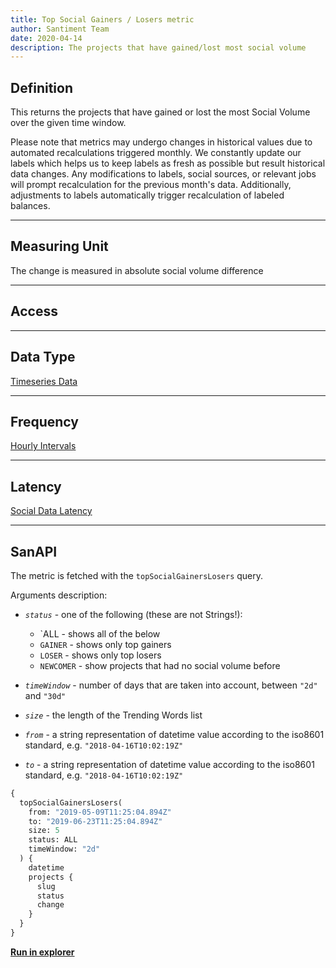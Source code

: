 ```yaml
---
title: Top Social Gainers / Losers metric
author: Santiment Team
date: 2020-04-14
description: The projects that have gained/lost most social volume
---
```


## Definition

This returns the projects that have gained or lost the most Social
Volume over the given time window.

Please note that metrics may undergo changes in historical values due to automated recalculations triggered monthly. We constantly update our labels which helps us to keep labels as fresh as possible but result historical data changes. Any modifications to labels, social sources, or relevant jobs will prompt recalculation for the previous month's data. Additionally, adjustments to labels automatically trigger recalculation of labeled balances.

---

## Measuring Unit

The change is measured in absolute social volume difference

---

## Access

---

## Data Type

[Timeseries Data](/metrics/details/data-type#timeseries-data)

---

## Frequency

[Hourly Intervals](/metrics/details/frequency#hourly-frequency)

---

## Latency

[Social Data Latency](/metrics/details/latency#social-data-latency)

---

## SanAPI

The metric is fetched with the `topSocialGainersLosers` query.

Arguments description:

- _`status`_ - one of the following (these are not Strings!):

  - `ALL - shows all of the below
  - `GAINER` - shows only top gainers
  - `LOSER` - shows only top losers
  - `NEWCOMER` - show projects that had no social volume before

- _`timeWindow`_ - number of days that are taken into account, between
  `"2d"` and `"30d"`
- _`size`_ - the length of the Trending Words list
- _`from`_ - a string representation of datetime value according to the
  iso8601 standard, e.g. `"2018-04-16T10:02:19Z"`
- _`to`_ - a string representation of datetime value according to the
  iso8601 standard, e.g. `"2018-04-16T10:02:19Z"`

```graphql
{
  topSocialGainersLosers(
    from: "2019-05-09T11:25:04.894Z"
    to: "2019-06-23T11:25:04.894Z"
    size: 5
    status: ALL
    timeWindow: "2d"
  ) {
    datetime
    projects {
      slug
      status
      change
    }
  }
}
```

[**Run in
explorer**](<https://api.santiment.net/graphiql?variables=%7B%7D&query=%7B%0A%20%20topSocialGainersLosers(from%3A%20%222019-05-09T11%3A25%3A04.894Z%22%2C%20to%3A%20%222019-06-23T11%3A25%3A04.894Z%22%2C%20size%3A%205%2C%20status%3A%20ALL%2C%20timeWindow%3A%20%222d%22)%20%7B%0A%20%20%20%20datetime%0A%20%20%20%20projects%20%7B%0A%20%20%20%20%20%20slug%0A%20%20%20%20%20%20status%0A%20%20%20%20%20%20change%0A%20%20%20%20%7D%0A%20%20%7D%0A%7D%0A>)
